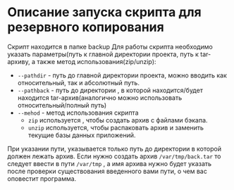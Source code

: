 # Описание запуска скрипта для резервного копирования
Скрипт находится в папке backup
Для работы скрипта необходимо указать параметры(путь к главной директории проекта, путь к tar-архиву, а также метод использования(zip/unzip):
* `--pathdir` - путь до главной директории проекта, можно вводить как относительный, так и абсолютный путь.
* `--pathback` - путь до директории , в которой находится/будет находится tar-архив(аналогично можно использовать относительный/полный путь)
* `--mehod` - метод использования скрипта
	- `zip` используется , чтобы создать архив с файлами бэкапа.
	- `unzip` используется, чтобы распаковать архив и заменить текущие базы данных приложений.

При указании пути, указывается только путь до директории в которой должен лежать архив.
Если нужно создать архив `/var/tmp/back.tar` то следует ввести в пути `/var/tmp` , а имя архива нужно будет указать после проверки существования введенного вами пути,
о чем вас оповестит программа.

